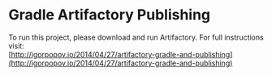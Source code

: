 # Gradle Artifactory Publishing

To run this project, please download and run Artifactory.
For full instructions visit:  
[http://igorpopov.io/2014/04/27/artifactory-gradle-and-publishing](http://igorpopov.io/2014/04/27/artifactory-gradle-and-publishing)

